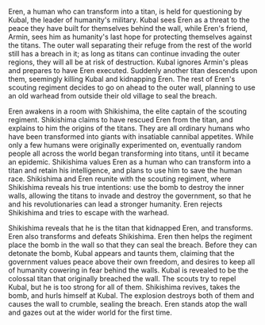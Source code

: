Eren, a human who can transform into a titan, is held for questioning by Kubal, the leader of humanity's military. Kubal sees Eren as a threat to the peace they have built for themselves behind the wall, while Eren's friend, Armin, sees him as humanity's last hope for protecting themselves against the titans. The outer wall separating their refuge from the rest of the world still has a breach in it; as long as titans can continue invading the outer regions, they will all be at risk of destruction. Kubal ignores Armin's pleas and prepares to have Eren executed. Suddenly another titan descends upon them, seemingly killing Kubal and kidnapping Eren. The rest of Eren's scouting regiment decides to go on ahead to the outer wall, planning to use an old warhead from outside their old village to seal the breach.

Eren awakens in a room with Shikishima, the elite captain of the scouting regiment. Shikishima claims to have rescued Eren from the titan, and explains to him the origins of the titans. They are all ordinary humans who have been transformed into giants with insatiable cannibal appetites. While only a few humans were originally experimented on, eventually random people all across the world began transforming into titans, until it became an epidemic. Shikishima values Eren as a human who can transform into a titan and retain his intelligence, and plans to use him to save the human race. Shikishima and Eren reunite with the scouting regiment, where Shikishima reveals his true intentions: use the bomb to destroy the inner walls, allowing the titans to invade and destroy the government, so that he and his revolutionaries can lead a stronger humanity. Eren rejects Shikishima and tries to escape with the warhead.

Shikishima reveals that he is the titan that kidnapped Eren, and transforms. Eren also transforms and defeats Shikishima. Eren then helps the regiment place the bomb in the wall so that they can seal the breach. Before they can detonate the bomb, Kubal appears and taunts them, claiming that the government values peace above their own freedom, and desires to keep all of humanity cowering in fear behind the walls. Kubal is revealed to be the colossal titan that originally breached the wall. The scouts try to repel Kubal, but he is too strong for all of them. Shikishima revives, takes the bomb, and hurls himself at Kubal. The explosion destroys both of them and causes the wall to crumble, sealing the breach. Eren stands atop the wall and gazes out at the wider world for the first time.
